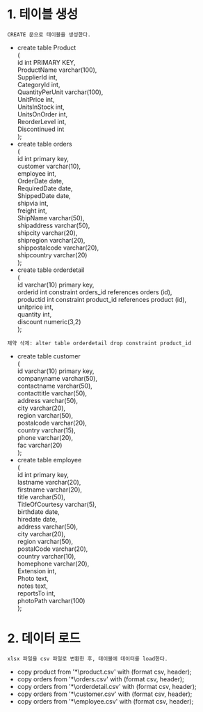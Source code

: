 # 1. 테이블 생성
```
CREATE 문으로 테이블을 생성한다.
```
* create table Product    
(    
	id int PRIMARY KEY,    
	ProductName varchar(100),    
	SupplierId int,    
	CategoryId int,    
	QuantityPerUnit varchar(100),    
	UnitPrice int,    
	UnitsInStock int,    
	UnitsOnOrder int,    
	ReorderLevel int,    
	Discontinued int    
);
* create table orders    
(    
	id int primary key,    
	customer varchar(10),    
	employee int,    
	OrderDate date,    
	RequiredDate date,    
	ShippedDate date,    
	shipvia int,    
	freight int,    
	ShipName varchar(50),    
	shipaddress varchar(50),    
	shipcity varchar(20),    
	shipregion varchar(20),    
	shippostalcode varchar(20),    
	shipcountry varchar(20)    
);
* create table orderdetail    
(    
	id varchar(10) primary key,    
	orderid int constraint orders_id references orders (id),    
	productid int constraint product_id references product (id),    
	unitprice int,    
	quantity int,    
	discount numeric(3,2)    
);

```제약 삭제: alter table orderdetail drop constraint product_id```

* create table customer    
(    
	id varchar(10) primary key,    
	companyname varchar(50),    
	contactname varchar(50),    
	contacttitle varchar(50),    
	address varchar(50),    
	city varchar(20),    
	region varchar(50),    
	postalcode varchar(20),    
	country varchar(15),    
	phone varchar(20),    
	fac varchar(20)	    
);
* create table employee	    
(	    
	id int primary key,	    
	lastname varchar(20),	    
	firstname varchar(20),	    
	title varchar(50),	    
	TitleOfCourtesy varchar(5),	    
	birthdate date,	    
	hiredate date,	    
	address varchar(50),	    
	city varchar(20),	    
	region varchar(50),	    
	postalCode varchar(20),	    
	country varchar(10),	    
	homephone varchar(20),	    
	Extension int,	    
	Photo text,	    
	notes text,	    
	reportsTo int,	    
	photoPath varchar(100)	    
);
# 2. 데이터 로드
```
xlsx 파일을 csv 파일로 변환한 후, 테이블에 데이터를 load한다. 
```
* copy product from '\*\product.csv' with (format csv, header);
* copy orders from '\*\orders.csv' with (format csv, header);
* copy orders from '\*\orderdetail.csv' with (format csv, header);
* copy orders from '\*\customer.csv' with (format csv, header);
* copy orders from '\*\employee.csv' with (format csv, header);